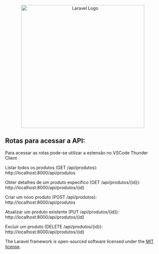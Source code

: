 <p align="center"><a href="https://laravel.com" target="_blank"><img src="https://raw.githubusercontent.com/laravel/art/master/logo-lockup/5%20SVG/2%20CMYK/1%20Full%20Color/laravel-logolockup-cmyk-red.svg" width="400" alt="Laravel Logo"></a></p>


## Rotas para acessar a API:
<p>Para acessar as rotas pode-se utilizar a estensão no VSCode Thunder Client</p>
<p>Listar todos os produtos (GET /api/produtos): http://localhost:8000/api/produtos</P>
<p>Obter detalhes de um produto específico (GET /api/produtos/{id}): http://localhost:8000/api/produtos/{id}</p>
<p>Criar um novo produto (POST /api/produtos): http://localhost:8000/api/produtos</p>
<p>Atualizar um produto existente (PUT /api/produtos/{id}): http://localhost:8000/api/produtos/{id}</p>
<p>Excluir um produto (DELETE /api/produtos/{id}): http://localhost:8000/api/produtos/{id}</p>


The Laravel framework is open-sourced software licensed under the [MIT license](https://opensource.org/licenses/MIT).
